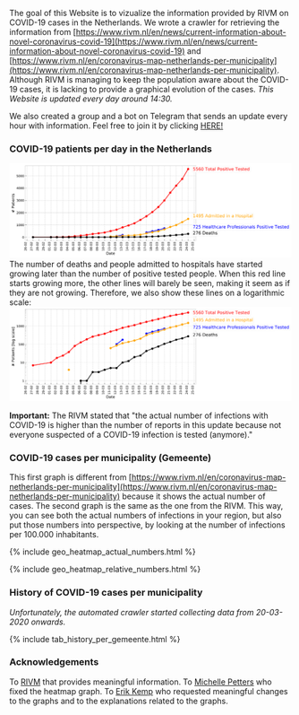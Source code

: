 The goal of this Website is to vizualize the information provided by RIVM on COVID-19 cases in the Netherlands. We wrote a crawler for retrieving the information from [https://www.rivm.nl/en/news/current-information-about-novel-coronavirus-covid-19](https://www.rivm.nl/en/news/current-information-about-novel-coronavirus-covid-19) and [https://www.rivm.nl/en/coronavirus-map-netherlands-per-municipality](https://www.rivm.nl/en/coronavirus-map-netherlands-per-municipality). Although RIVM is managing to keep the population aware about the COVID-19 cases, it is lacking to provide a graphical evolution of the cases. *This Website is updated every day around 14:30.* 

We also created a group and a bot on Telegram that sends an update every hour with information. Feel free to join it by clicking [HERE!](https://t.me/joinchat/A8Zq6xTAB8lyg6iZo6_YNA)

### COVID-19 patients per day in the Netherlands
![image](figs/overall_cummulative_stats.png)
The number of deaths and people admitted to hospitals have started growing later than the number of positive tested people. When this red line starts growing more, the other lines will barely be seen, making it seem as if they are not growing. Therefore, we also show these lines on a logarithmic scale:
![image](figs/overall_cummulative_stats_logscale.png)

**Important:** The RIVM stated that "the actual number of infections with COVID-19 is higher than the number of reports in this update because not everyone suspected of a COVID-19 infection is tested (anymore)."

### COVID-19 cases per municipality (Gemeente)
This first graph is different from [https://www.rivm.nl/en/coronavirus-map-netherlands-per-municipality](https://www.rivm.nl/en/coronavirus-map-netherlands-per-municipality) because it shows the actual number of cases. The second graph is the same as the one from the RIVM. This way, you can see both the actual numbers of infections in your region, but also put those numbers into perspective, by looking at the number of infections per 100.000 inhabitants.

{% include geo_heatmap_actual_numbers.html %}

{% include geo_heatmap_relative_numbers.html %}

### History of COVID-19 cases per municipality
*Unfortunately, the automated crawler started collecting data from 20-03-2020 onwards.*

{% include tab_history_per_gemeente.html %}

### Acknowledgements
To [RIVM](https://www.rivm.nl/) that provides meaningful information. To [Michelle Petters](https://github.com/Michiexb) who fixed the heatmap graph. To [Erik Kemp](https://www.linkedin.com/in/erikkemp/) who requested meaningful changes to the graphs and to the explanations related to the graphs.
